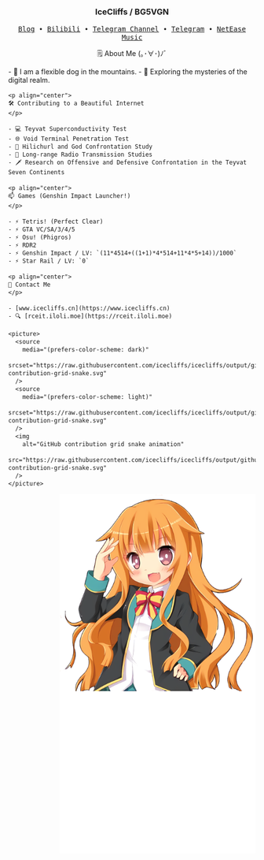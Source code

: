 <div>
  <div align="left">
    <h3 align="center"> IceCliffs / BG5VGN</h3>
    <p align="center">
      <samp>
        <a href="https://iloli.moe/">Blog</a> ∙
        <a href="https://space.bilibili.com/28645589">Bilibili</a> ∙
        <a href="https://t.me/o_OOv0">Telegram Channel</a> ∙
        <a href="https://t.me/icecliffs">Telegram</a> ∙
        <a href="https://music.163.com/#/artist?id=51382584">NetEase Music</a>
      </samp>
    </p>
    <p align="center">
    🗒 About Me (｡･∀･)ﾉﾞ
    </p>
    - 🐾 I am a flexible dog in the mountains.
    - 🌌 Exploring the mysteries of the digital realm.
    
    <p align="center">
    🛠 Contributing to a Beautiful Internet
    </p>
    
    - 💻 Teyvat Superconductivity Test
    - 🌐 Void Terminal Penetration Test
    - 🔧 Hilichurl and God Confrontation Study
    - 📡 Long-range Radio Transmission Studies
    - 🗡 Research on Offensive and Defensive Confrontation in the Teyvat Seven Continents
    
    <p align="center">
    📫 Games (Genshin Impact Launcher!)
    </p>
    
    - ⚡ Tetris! (Perfect Clear)
    - ⚡ GTA VC/SA/3/4/5
    - ⚡ Osu! (Phigros)
    - ⚡ RDR2
    - ⚡ Genshin Impact / LV: `(11*4514+((1+1)*4*514+11*4*5+14))/1000`
    - ⚡ Star Rail / LV: `0`
    
    <p align="center">
    📧 Contact Me
    </p>
    
    - [www.icecliffs.cn](https://www.icecliffs.cn)
    - 🔍 [rceit.iloli.moe](https://rceit.iloli.moe)
    
    <picture>
      <source
        media="(prefers-color-scheme: dark)"
        srcset="https://raw.githubusercontent.com/icecliffs/icecliffs/output/github-contribution-grid-snake.svg"
      />
      <source
        media="(prefers-color-scheme: light)"
        srcset="https://raw.githubusercontent.com/icecliffs/icecliffs/output/github-contribution-grid-snake.svg"
      />
      <img
        alt="GitHub contribution grid snake animation"
        src="https://raw.githubusercontent.com/icecliffs/icecliffs/output/github-contribution-grid-snake.svg"
      />
    </picture>
  </div>
  <div align="right">
    <img align='right' src='https://github.com/icecliffs/icecliffs/blob/master/assets/Amatsuka-Mao.png' width='400px'>  
    <img align='right' src='https://github.com/icecliffs/icecliffs/blob/master/metrics.classic.svg' width='400px'>
  </div>
</div>
